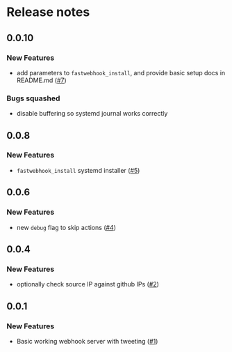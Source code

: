 # Release notes

<!-- do not remove -->

## 0.0.10

### New Features

- add parameters to `fastwebhook_install`, and provide basic setup docs in README.md ([#7](https://github.com/fastai/fastwebhook/issues/7))

### Bugs squashed

- disable buffering so systemd journal works correctly


## 0.0.8

### New Features

- `fastwebhook_install` systemd installer ([#5](https://github.com/fastai/fastwebhook/issues/5))


## 0.0.6

### New Features

- new `debug` flag to skip actions ([#4](https://github.com/fastai/fastwebhook/issues/4))


## 0.0.4

### New Features

- optionally check source IP against github IPs ([#2](https://github.com/fastai/fastwebhook/issues/2))


## 0.0.1

### New Features

- Basic working webhook server with tweeting ([#1](https://github.com/fastai/fastwebhook/issues/1))

